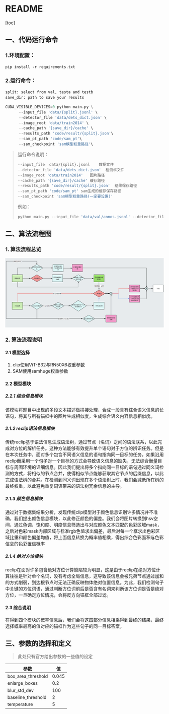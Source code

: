 # README

[toc]



## 一、代码运行命令

### 1.环境配置：

```
pip install -r requirements.txt
```

### 2.运行命令：

```split: select from val, testa and testb``` \
```save_dir: path to save your results```

```python
CUDA_VISIBLE_DEVICES=0 python main.py \
      --input_file 'data/{split}.jsonl' \
      --detector_file 'data/dets_dict.json' \
      --image_root 'data/train2014' \
      --cache_path '{save_dir}/cache' \
      --results_path 'code/result/{split}.json'\
      --sam_pt_path 'code/sam_pt'\
      --sam_checkpoint 'sam模型权重路径'\
```

>运行命令说明：
>
>```python
>--input_file  data/{split}.jsonl    数据文件
>--detector_file 'data/dets_dict.json'  检测框文件
>--image_root 'data/train2014'   图片路径
>--cache_path '{save_dir}/cache' 缓存路径
>--results_path 'code/result/{split}.json'  结果保存路径
>--sam_pt_path 'code/sam_pt' sam生成的缓存保存路径
>--sam_checkpoint 'sam模型权重路径(一定要设置)'
>```
>
>例如：
>
>```python
>python main.py --input_file 'data/val/annos.jsonl' --detector_file 'data/dets_dict.json' --image_root 'data/val/images' --cache_path 'code/result/cache' --results_path 'code/result/result.json' --sam_pt_path 'code/sam_pt' --sam_checkpoint 'E:\全球校园人工智能算法精英大赛\算法挑战赛文件\SAM\SAM模型权重\sam_vit_h_4b8939.pth'
>```
>
>

## 二、算法流程图

### 1. 算法流程总览

![算法流程图](assets/算法流程图.png)

### 2. 算法流程说明

#### 2.1 模型选择

1. clip使用ViT-B32与RN50X6权重参数
2. SAM使用samhuge权重参数

#### 2.2 模型模块

##### 2.2.1 综合信息模块

该模块将题目中出现的多段文本描述做拼接处理，合成一段具有综合语义信息的长语句，将其与所有锚框中的图片生成相似度，生成综合语义内容信息相似度。

##### 2.1.2 reclip语法信息模块

传统reclip基于语法信息生成语法树，通过节点（名词）之间的语法联系，以此完成对方位的解析任务。这种方法能够有效提升单个语句对于方位的辨识任务。但是在本次任务中，面对多个包含不同语义信息的语句指向同一目标的任务，如果沿用reclip而采用一个句子对一个目标的方式会导致语义信息的缺失，无法综合衡量目标与周围环境的详细信息。因此我们提出将多个指向同一目标的语句通过同义词检测的方式，将相似的节点合并，使得相似节点能够获取其它节点的后缀信息，以此完成语法树的合并。在检测到同义词出现在多个语法树上时，我们会减低所在树的最终权重，以此避免重复词语带来的语法树冗余信息的主导。

##### 2.1.3  颜色信息模块

通过对于数据集结果分析，发现传统clip模型对于颜色信息识别许多情况并不准确，我们提出颜色信息模块，以此修正颜色的偏差。我们会将图片转换到hsv空间，通过色调、饱和度、明度信息筛选出与对应颜色文本匹配的色彩区域mask，之后对色彩mask内部区域与标准rgb色值求出偏差，最后对每一个框求出色彩区域比重和颜色偏差均值，将上面信息转换为概率值相乘，得出综合色彩面积与色彩信息的色彩置信概率

##### 2.1.4 绝对方位模块

reclip在面对许多包含绝对方位计算缺陷较为明显，这是由于reclip在绝对方位计算往往是针对单个名词，没有考虑全局信息，这导致该信息会被兄弟节点通过加和的方式削弱，到达根节点时无法正确反映物体绝对位置信息。为此，我们检测句子中关键的方位词语，通过判断方位词前后是否含有名词来判断该方位词是否是绝对方位，一旦确定方位情况，会将反方向锚框全部过滤。



#### 2.3 综合说明

在得到四个模块的概率信息后，我们会将这四部分信息相乘得到最终的结果，最终选择概率最高的值对应的锚框作为这些句子的同一目标答案。

## 三、参数的选择和定义

> 此处只有官方给出参数的一些值的设定

| 参数               | 值    |
| ------------------ | ----- |
| box_area_threshold | 0.045 |
| enlarge_boxes      | 0.2   |
| blur_std_dev       | 100   |
| baseline_threshold | 2     |
| temperature        | 5     |



